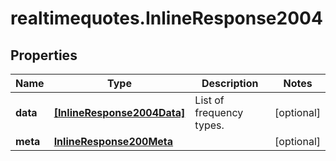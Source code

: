 # realtimequotes.InlineResponse2004

## Properties

Name | Type | Description | Notes
------------ | ------------- | ------------- | -------------
**data** | [**[InlineResponse2004Data]**](InlineResponse2004Data.md) | List of frequency types. | [optional] 
**meta** | [**InlineResponse200Meta**](InlineResponse200Meta.md) |  | [optional] 


